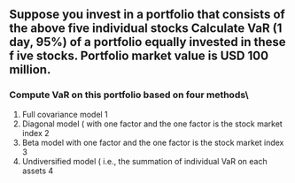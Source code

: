 ## Suppose you invest in a portfolio that consists of the above five individual stocks Calculate VaR (1 day, 95%) of a portfolio equally invested in these f ive stocks. Portfolio market value is USD 100 million.

### Compute VaR on this portfolio based on four methods\
1. Full covariance model 1
2. Diagonal model ( with one factor and the one factor is the stock market index 2
3. Beta model with one factor and the one factor is the stock market index 3
4. Undiversified model ( i.e., the summation of individual VaR on each assets 4
